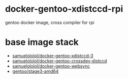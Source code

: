 # docker-gentoo-xdistccd-rpi
gentoo docker image, cross compiler for rpi


# base image stack

*    [samuelololol/docker-gentoo-xdistccd-3](https://hub.docker.com/r/samuelololol/docker-gentoo-xdistccd-s3/)
*    [samuelololol/docker-gentoo-crossdev-distccd](https://hub.docker.com/r/samuelololol/docker-gentoo-crossdev-distccd/)
*    [samuelololol/docker-gentoo-websync](https://hub.docker.com/r/samuelololol/docker-gentoo-websync/)
*    [gentoo/stage3-amd64](https://hub.docker.com/r/gentoo/stage3-amd64/)
